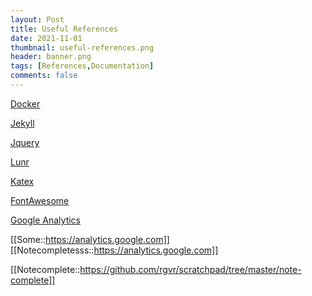 ```yaml
---
layout: Post
title: Useful References
date: 2021-11-01
thumbnail: useful-references.png
header: banner.png
tags: [References,Documentation]
comments: false
---
```


[Docker](https://www.docker.com/get-started)

[Jekyll](https://jekyllrb.com/docs/)

[Jquery](https://jquery.com)

[Lunr](https://lunrjs.com)

[Katex](https://katex.org)

[FontAwesome](https://fontawesome.com)

[Google Analytics](https://analytics.google.com)


 [​[​Some::https://analytics.google.com]]
 [[Notecompletesss::https://analytics.google.com]]


[[Notecomplete::https://github.com/rgvr/scratchpad/tree/master/note-complete]]
